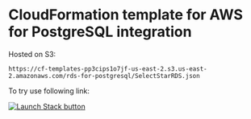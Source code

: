 # CloudFormation template for AWS for PostgreSQL integration

Hosted on S3:

```
https://cf-templates-pp3cips1o7jf-us-east-2.s3.us-east-2.amazonaws.com/rds-for-postgresql/SelectStarRDS.json
```

To try use following link:

[![Launch Stack button](https://samdengler.github.io/cloudformation-launch-stack-button-svg/images/launch-stack.svg)](https://us-east-2.console.aws.amazon.com/cloudformation/home?region=us-east-2#/stacks/create/review?templateURL=https://cf-templates-pp3cips1o7jf-us-east-2.s3.us-east-2.amazonaws.com/rds-for-postgresql/SelectStarRDS.json&stackName=SelectStarRDSIntegration&param_IamPrincipal=arn:aws:iam::591617137652:root&param_ExternalId=XXXXX)
